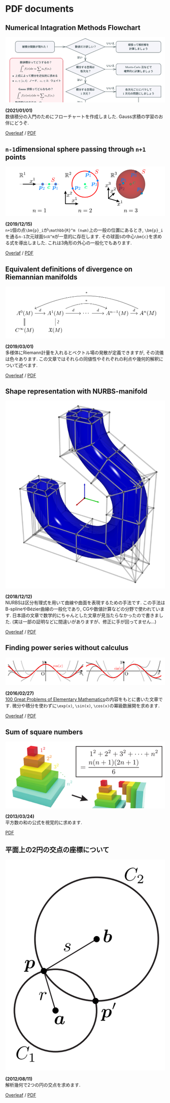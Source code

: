 # PDF documents

## Numerical Intagration Methods Flowchart
![](img/numericalintegralflowchart.png)

**(2021/01/01)**\
数値積分の入門のためにフローチャートを作成しました.
Gauss求積の学習のお伴にどうぞ.

[Overleaf](https://www.overleaf.com/read/sfzqrxbckdwh)
/
[PDF](https://drive.google.com/file/d/1TojTUq4K-c4nqU1V-ZTa53kdFxHqSLzI/view)


## ``n-1``dimensional sphere passing through ``n+1`` points
![](img/sphere.png)

**(2019/12/15)**\
``n+1``個の点``\bm{p}_i``が``\mathbb{R}^m (n≤m)``上の一般の位置にあるとき, ``\bm{p}_i``を通る``n-1``次元球面``S⊂ℝ^m``が一意的に存在します.
その球面``S``の中心``\bm{c}``を求める式を導出しました.
これは3角形の外心の一般化でもあります.

[Overlaf](https://www.overleaf.com/read/nnffssqthbsf)
/
[PDF](https://drive.google.com/open?id=1i_fuJQoKcPNZRJoBrZ_K4o6c1SzURgKA)


## Equivalent definitions of divergence on Riemannian manifolds
![](img/divergence.png)

**(2019/03/01)**\
多様体にRiemann計量を入れるとベクトル場の発散が定義できますが, その流儀は色々あります.
この文章ではそれらの同値性やそれぞれの利点や幾何的解釈について述べます.

[Overleaf](https://www.overleaf.com/read/gfjtscqftvgz)
/
[PDF](https://drive.google.com/file/d/1G6l0E1bpyb6v0dj85zfBLuvGO5QTNlMo/view)


## Shape representation with NURBS-manifold
![](img/nurbs.png)

**(2018/12/12)**\
NURBSは区分有理式を用いて曲線や曲面を表現するための手法です.
この手法はB-splineやBézier曲線の一般化であり, CGや数値計算などの分野で使われています.
日本語の文章で数学的にちゃんとした文章が見当たらなかったので書きました.
(実は一部の証明などに間違いがありますが、修正に手が回ってません…)

[Overleaf](https://www.overleaf.com/read/vygnptvqfspd)
/
[PDF](https://drive.google.com/open?id=1JK2tBEXQavGOq2nlkpJyoeQC0QoIUOQ3)


## Finding power series without calculus
![](img/cossin.png)

**(2016/02/27)**\
[100 Great Problems of Elementary Mathematics](https://www.amazon.co.jp/dp/B00BOKIWSM)の内容をもとに書いた文章です.
微分や積分を使わずに``\exp(x)``, ``\sin(x)``, ``\cos(x)``の冪級数展開を求めます.

[Overleaf](https://www.overleaf.com/read/cpkzxvzczssn)
/
[PDF](https://drive.google.com/open?id=1otefohLREQurkijJ7Ei_5jFyf-GugiJM)


## Sum of square numbers
![](img/sumofsquare.png)

**(2013/03/24)**\
平方数の和の公式を視覚的に求めます.

[PDF](https://drive.google.com/file/d/1i6lOCa_ptqMo4RpHuFUNt-DqVaeWPeWB/view?usp=sharing)


## 平面上の2円の交点の座標について
![](img/intersection.png)

**(2012/08/11)**\
解析幾何で2つの円の交点を求めます.

[Overleaf](https://www.overleaf.com/read/qykjnbwdfjrj)
/
[PDF](https://drive.google.com/open?id=1cg2xY0FJ3MNmAqzLWA2AUIA64asKhLkY)
